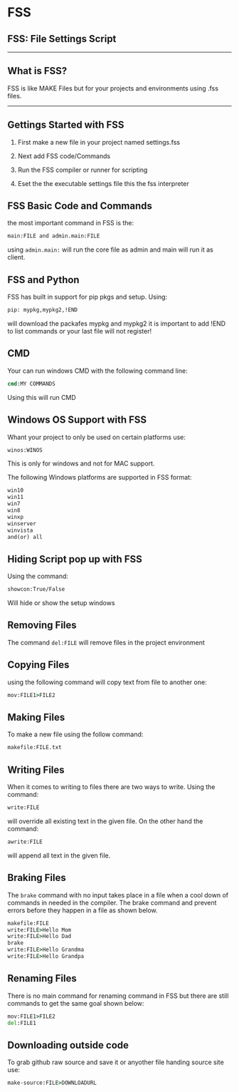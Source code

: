 # FSS
## FSS: File Settings Script
------------------------
## What is FSS?
FSS is like MAKE Files but for your projects and environments using .fss files.

------------------------
## Gettings Started with FSS

1) First make a new file in your project named settings.fss

2) Next add FSS code/Commands

3) Run the FSS compiler or runner for scripting 

4) Eset the the executable settings file this the fss interpreter

## FSS Basic Code and Commands
 the most important command in FSS is the:
 ```cmd
 main:FILE and admin.main:FILE
 ```
 using ``admin.main:`` will run the core file as admin and main will run it as client. 

## FSS and Python

FSS has built in support for pip pkgs and setup. Using:
```cmd
pip: mypkg,mypkg2,!END
```
will download the packafes mypkg and mypkg2 it is important to add !END to list commands or your last file will not register!

## CMD 

Your can run windows CMD with the following command line:
```cmd
cmd:MY COMMANDS
```
Using this will run CMD 

## Windows OS Support with FSS

Whant your project to only be used on certain platforms use:
```cmd
winos:WINOS
```
This is only for windows and not for MAC support.

The following Windows platforms are supported in FSS format:
```cmd
win10
win11
win7
win8
winxp
winserver
winvista
and(or) all
```

## Hiding Script pop up with FSS

Using the command:
```cmd 
showcon:True/False
```
Will hide or show the setup windows

## Removing Files
 The command ```del:FILE``` will remove files in the project environment

## Copying Files 
using the following command will copy text from file to another one:
```cmd
mov:FILE1>FILE2
```

## Making Files

To make a new file using the follow command: 
```cmd
makefile:FILE.txt
```
## Writing Files
When it comes to writing to files there are two ways to write. Using the command: 
```cmd 
write:FILE
``` 
will override all existing text in the given file. On the other hand the command:
```cmd 
awrite:FILE
```
will append all text in the given file. 
## Braking Files

The ```brake``` command with no input takes place in a file when a cool down of commands in needed in the compiler. The brake command and prevent errors before they happen in a file as shown below. 
```cmd
makefile:FILE
write:FILE>Hello Mom
write:FILE>Hello Dad
brake
write:FILE>Hello Grandma
write:FILE>Hello Grandpa
```
## Renaming Files
There is no main command for renaming command in FSS but there are still commands to get the same goal shown below:
```cmd
mov:FILE1>FILE2
del:FILE1
```
## Downloading outside code

To grab github raw source and save it or anyother file handing source site use: 
```cmd
make-source:FILE>DOWNLOADURL
```
